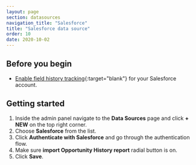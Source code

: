 ```yaml
---
layout: page
section: datasources
navigation_title: "Salesforce"
title: "Salesforce data source"
order: 10
date: 2020-10-02
---
```


## Before you begin

* [Enable field history tracking](https://help.salesforce.com/articleView?id=tracking_field_history.htm&type=0){:target="blank"} for your Salesforce account.

## Getting started
1. Inside the admin panel navigate to the **Data Sources** page and click **+ NEW** on the top right corner.
2. Choose **Salesforce** from the list.
3. Click **Authenticate with Salesforce** and go through the authentication flow.
4. Make sure **import Opportunity History report** radial button is on.
5. Click **Save**.
